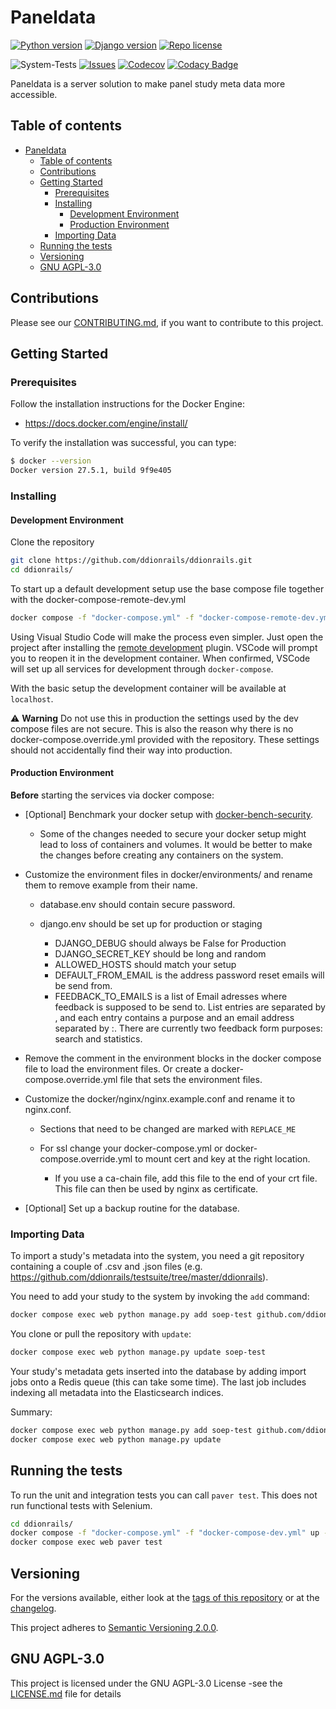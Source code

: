 # Paneldata

[![Python version][python-badge]](https://www.python.org/downloads/release/python-3131/)
[![Django version][django-badge]](https://docs.djangoproject.com/en/5.1/releases/5.1.4/)
[![Repo license][license-badge]](https://www.gnu.org/licenses/agpl-3.0)

![System-Tests](https://github.com/ddionrails/ddionrails/actions/workflows/system-tests.yml/badge.svg)
[![Issues][issues-badge]](https://github.com/ddionrails/ddionrails/issues/)
[![Codecov][codecov-badge]](https://codecov.io/gh/ddionrails/ddionrails)
[![Codacy Badge](https://app.codacy.com/project/badge/Grade/0af735a0e3664fdb85ea6c92c99fe25f)](https://www.codacy.com/gh/ddionrails/ddionrails/dashboard?utm_source=github.com&amp;utm_medium=referral&amp;utm_content=ddionrails/ddionrails&amp;utm_campaign=Badge_Grade)

Paneldata is a server solution to make panel study meta data more accessible.

## Table of contents

- [Paneldata](#paneldata)
  - [Table of contents](#table-of-contents)
  - [Contributions](#contributions)
  - [Getting Started](#getting-started)
    - [Prerequisites](#prerequisites)
    - [Installing](#installing)
      - [Development Environment](#development-environment)
      - [Production Environment](#production-environment)
    - [Importing Data](#importing-data)
  - [Running the tests](#running-the-tests)
  - [Versioning](#versioning)
  - [GNU AGPL-3.0](#gnu-agpl-30)


## Contributions

Please see our [CONTRIBUTING.md](.github/CONTRIBUTING.md),
if you want to contribute to this project.

## Getting Started

### Prerequisites

Follow the installation instructions for the Docker Engine:

- <https://docs.docker.com/engine/install/>

To verify the installation was successful, you can type:

```bash
$ docker --version
Docker version 27.5.1, build 9f9e405
```

### Installing

#### Development Environment

Clone the repository

```bash
git clone https://github.com/ddionrails/ddionrails.git
cd ddionrails/
```

To start up a default development setup use the base compose file together with the docker-compose-remote-dev.yml

```bash
docker compose -f "docker-compose.yml" -f "docker-compose-remote-dev.yml" up -d
```

Using Visual Studio Code will make the process even simpler.
Just open the project after installing the
[remote development](https://marketplace.visualstudio.com/items?itemName=ms-vscode-remote.vscode-remote-extensionpack)
plugin.
VSCode will prompt you to reopen it in the
development container.
When confirmed, VSCode will set up all services for development through `docker-compose`.

With the basic setup the development container will be available at `localhost`.

:warning: **Warning** Do not use this in production the settings used by
the dev compose files are not secure.
This is also the reason why there is no docker-compose.override.yml
provided with the repository. These settings should not accidentally find their
way into production.

#### Production Environment

**Before** starting the services via docker compose:

- \[Optional\] Benchmark your docker setup with
  [docker-bench-security](https://github.com/docker/docker-bench-security).

  - Some of the changes needed to secure your docker setup might lead 
    to loss of containers and volumes. It would be better to make the
    changes before creating any containers on the system.

- Customize the environment files in docker/environments/
  and rename them to remove example from their name.

  - database.env should contain secure password.
  - django.env should be set up for production or staging

    - DJANGO_DEBUG should always be False for Production
    - DJANGO_SECRET_KEY should be long and random
    - ALLOWED_HOSTS should match your setup
    - DEFAULT_FROM_EMAIL is the address password reset emails will be send from.
    - FEEDBACK_TO_EMAILS is a list of Email adresses where feedback is supposed
      to be send to. List entries are separated by , and each entry contains a purpose
      and an email address separated by :. There are currently two 
      feedback form purposes: search and statistics.


- Remove the comment in the environment blocks in the
  docker compose file to load the environment files.
  Or create a docker-compose.override.yml file that sets
  the environment files.
- Customize the docker/nginx/nginx.example.conf and rename it to nginx.conf.

  - Sections that need to be changed are marked with `REPLACE_ME`
  - For ssl change your docker-compose.yml or docker-compose.override.yml
    to mount cert and key at the right location.

    - If you use a ca-chain file, add this file to the end of your crt file.
      This file can then be used by nginx as certificate.

- \[Optional\] Set up a backup routine for the database.

### Importing Data

To import a study's metadata into the system, you need a git repository
containing a couple of .csv and .json files (e.g. <https://github.com/ddionrails/testsuite/tree/master/ddionrails>).

You need to add your study to the system by invoking the `add` command:

```bash
docker compose exec web python manage.py add soep-test github.com/ddionrails/testsuite
```

You clone or pull the repository with `update`:

```bash
docker compose exec web python manage.py update soep-test
```

Your study's metadata gets inserted into the database by adding import jobs onto
a Redis queue (this can take some time). The last job includes indexing all
metadata into the Elasticsearch indices.

Summary:

```bash
docker compose exec web python manage.py add soep-test github.com/ddionrails/testsuite
docker compose exec web python manage.py update
```

## Running the tests

To run the unit and integration tests you can call `paver test`.
This does not run functional tests with Selenium.

```bash
cd ddionrails/
docker compose -f "docker-compose.yml" -f "docker-compose-dev.yml" up -d
docker compose exec web paver test
```

## Versioning

For the versions available, either look at the
[tags of this repository](https://github.com/ddionrails/ddionrails/tags)
or at the [changelog](CHANGELOG.md).

This project adheres to [Semantic Versioning 2.0.0](https://semver.org/).

## GNU AGPL-3.0

This project is licensed under the GNU AGPL-3.0 License -see the
[LICENSE.md](https://github.com/ddionrails/ddionrails/blob/master/LICENSE.md)
file for details

<!-- Markdown link & img dfn's -->

[python-badge]: https://img.shields.io/badge/Python-3.13.1-blue.svg
[django-badge]: https://img.shields.io/badge/Django-5.1.4-blue.svg
[license-badge]: https://img.shields.io/badge/License-AGPL%20v3-blue.svg
[codecov-badge]: https://img.shields.io/codecov/c/github/ddionrails/ddionrails.svg
[travis-badge]: https://img.shields.io/travis/ddionrails/ddionrails.svg
[issues-badge]: https://img.shields.io/github/issues/ddionrails/ddionrails.svg
[codacy-badge]: https://api.codacy.com/project/badge/Grade/0382ce2fae284b608bfba7bc2da74a4b
